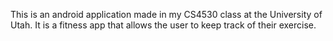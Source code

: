 This is an android application made in my CS4530 class at the University of Utah.  It is a fitness app that allows the user to keep track of their exercise.
